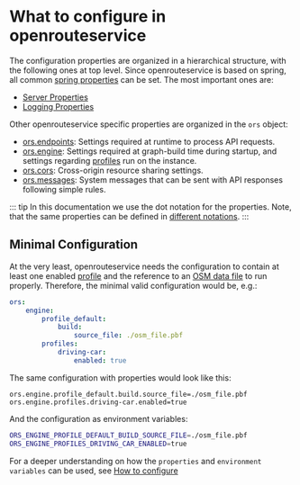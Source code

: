 # What to configure in openrouteservice

The configuration properties are organized in a hierarchical structure,
with the following ones at top level.
Since openrouteservice is based on spring,
all
common [spring properties](https://docs.spring.io/spring-boot/docs/current/reference/html/application-properties.html)
can be set.
The most important ones are:

* [Server Properties](server.md)
* [Logging Properties](logging.md)

Other openrouteservice specific properties are organized in the `ors` object:

* [ors.endpoints](endpoints/index.md): Settings required at runtime to process API requests.
* [ors.engine](engine/index.md): Settings required at graph-build time during startup, and settings
  regarding [profiles](engine/profiles/index.md) run on the instance.
* [ors.cors](cors/index.md): Cross-origin resource sharing settings.
* [ors.messages](messages/index.md): System messages that can be sent with API responses following simple rules.

::: tip
In this documentation we use the dot notation for the properties.
Note, that the same properties can be defined in [different notations](how-to-configure.md#different-notations).
:::

## Minimal Configuration

At the very least, openrouteservice needs the configuration to contain at least one
enabled [profile](engine/profiles/index.md) and the
reference to an [OSM data file](/run-instance/data.md#osm-data) to run properly. Therefore, the minimal valid
configuration
would be, e.g.:

```yaml
ors:
    engine:
        profile_default:
            build:
                source_file: ./osm_file.pbf
        profiles:
            driving-car:
                enabled: true
```

The same configuration with properties would look like this:

```properties
ors.engine.profile_default.build.source_file=./osm_file.pbf
ors.engine.profiles.driving-car.enabled=true
```

And the configuration as environment variables:

```bash
ORS_ENGINE_PROFILE_DEFAULT_BUILD_SOURCE_FILE=./osm_file.pbf
ORS_ENGINE_PROFILES_DRIVING_CAR_ENABLED=true
```

For a deeper understanding on how the `properties` and `environment variables` can be used,
see [How to configure](how-to-configure.md)